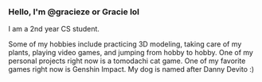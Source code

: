 ### **Hello, I'm @gracieze or Gracie lol**

I am a 2nd year CS student.

Some of my hobbies include practicing 3D modeling, taking care of my plants, playing video games, and jumping from hobby to hobby.
One of my personal projects right now is a tomodachi cat game.
One of my favorite games right now is Genshin Impact. My dog is named after Danny Devito :)

